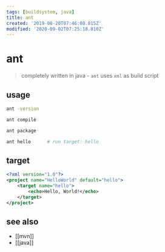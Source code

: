 ```yaml
---
tags: [buildsystem, java]
title: ant
created: '2019-08-20T07:46:08.815Z'
modified: '2020-09-02T07:25:18.810Z'
---
```


# ant
> completely written in java - `ant` uses `xml` as build script

## usage
```sh
ant -version

ant compile

ant package

ant hello      # run target: hello
```

## target
```xml
<?xml version="1.0"?>
<project name="HelloWorld" default="hello">
    <target name="hello">
        <echo>Hello, World!</echo>
    </target>
</project>
```

## see also
- [[mvn]]
- [[java]]
